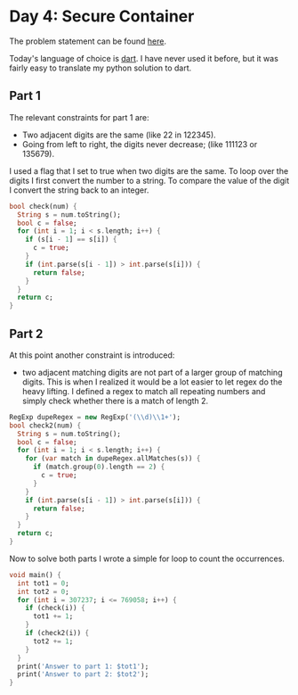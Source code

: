 # Day 4: Secure Container
The problem statement can be found [here](https://adventofcode.com/2019/day/4).

 Today's language of choice is [dart](https://dart.dev). I have never used it before, but it was fairly easy to translate my python solution to dart.

## Part 1
The relevant constraints for part 1 are:
* Two adjacent digits are the same (like 22 in 122345).
* Going from left to right, the digits never decrease; (like 111123 or 135679).

I used a flag that I set to true when two digits are the same. To loop over the digits I first convert the number to a string. To compare the value of the digit I convert the string back to an integer.

```dart
bool check(num) {
  String s = num.toString();
  bool c = false;
  for (int i = 1; i < s.length; i++) {
    if (s[i - 1] == s[i]) {
      c = true;
    }
    if (int.parse(s[i - 1]) > int.parse(s[i])) {
      return false;
    }
  }
  return c;
}
```

## Part 2
At this point another constraint is introduced:
* two adjacent matching digits are not part of a larger group of matching digits.
This is when I realized it would be a lot easier to let regex do the heavy lifting. I defined a regex to match all repeating numbers and simply check whether there is a match of length 2.

```dart
RegExp dupeRegex = new RegExp('(\\d)\\1+');
bool check2(num) {
  String s = num.toString();
  bool c = false;
  for (int i = 1; i < s.length; i++) {
    for (var match in dupeRegex.allMatches(s)) {
      if (match.group(0).length == 2) {
        c = true;
      }
    }
    if (int.parse(s[i - 1]) > int.parse(s[i])) {
      return false;
    }
  }
  return c;
}
```

Now to solve both parts I wrote a simple for loop to count the occurrences.

```dart
void main() {
  int tot1 = 0;
  int tot2 = 0;
  for (int i = 307237; i <= 769058; i++) {
    if (check(i)) {
      tot1 += 1;
    }
    if (check2(i)) {
      tot2 += 1;
    }
  }
  print('Answer to part 1: $tot1');
  print('Answer to part 2: $tot2');
}
```
